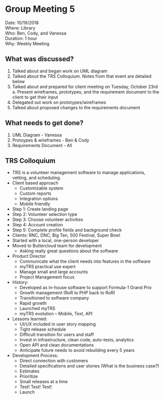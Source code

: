 # Group Meeting 5

Date: 10/19/2018  
Where: Library  
Who: Ben, Cody, and Vanessa  
Duration: 1 hour  
Why: Weekly Meeting  

## What was discussed?
1. Talked about and began work on UML diagram
2. Talked about the TRS Colloquium. Notes from that event are detailed below
3. Talked about and prepared for client meeting on Tuesday, October 23rd
    a. Present wireframes, prototypes, and the requirement document to the client to get their input
4. Delegated out work on prototypes/wireframes
5. Talked about proposed changes to the requirements document

## What needs to get done?
1. UML Diagram - Vanessa
2. Protoypes & wireframes - Ben & Cody
3. Requirements Document - All

## TRS Colloquium
* TRS is a volunteer management software to manage applications, vetting, and scheduling.
* Client based approach
    * Customizable system
    * Custom reports
    * Integration options
    * Mobile friendly
* Step 1: Create landing page
* Step 2: Volunteer selection type
* Step 3: Choose volunteer activities
* Step 4: Account creation
* Step 5: Complete profile fields and background check
* Clients: RNC, DNC, Big Ten, 500 Festival, Super Bowl
* Started with a local, one-person developer
* Moved to Buttercloud team for development
    * Asking really great questions about the software
* Product Director
    * Communicate what the client needs into features in the software
    * myTRS practical use expert
    * Manage small and large accounts
    * Project Management focus
* History:
    * Developed as in-house software to support Formula-1 Grand Prix
    * Growth management (RoR to PHP back to RoR)
    * Transitioned to software company
    * Rapid growth
    * Launched myTRS
    * myTRS evolution – Mobile, Text, API
* Lessons learned:
    * UI/UX included in user story mapping
    * Tight release schedule
    * Difficult transition for users and staff
    * Invest in infrastructure, clean code, auto-tests, analytics
    * Open API and clean documentations
    * Anticipate future needs to avoid rebuilding every 5 years
* Development Process:
    * Direct connection with customers
    * Detailed specifications and user stories (What is the business case?)
    * Estimates
    * Prioritize
    * Small releases at a time
    * Test! Test! Test!
    * Launch

